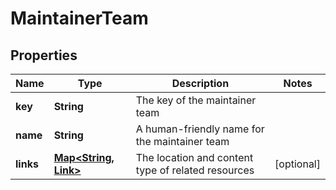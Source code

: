 

# MaintainerTeam


## Properties

| Name | Type | Description | Notes |
|------------ | ------------- | ------------- | -------------|
|**key** | **String** | The key of the maintainer team |  |
|**name** | **String** | A human-friendly name for the maintainer team |  |
|**links** | [**Map&lt;String, Link&gt;**](Link.md) | The location and content type of related resources |  [optional] |



